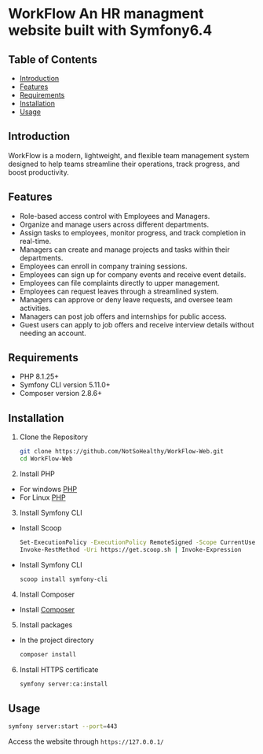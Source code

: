 # WorkFlow An HR managment website built with Symfony6.4

## Table of Contents

- [Introduction](#introduction)
- [Features](#features)
- [Requirements](#requirements)
- [Installation](#installation)
- [Usage](#usage)

## Introduction

WorkFlow is a modern, lightweight, and flexible team management system designed to help teams streamline their operations, track progress, and boost productivity.

## Features

- Role-based access control with Employees and Managers.
- Organize and manage users across different departments.
- Assign tasks to employees, monitor progress, and track completion in real-time.
- Managers can create and manage projects and tasks within their departments.
- Employees can enroll in company training sessions.
- Employees can sign up for company events and receive event details.
- Employees can file complaints directly to upper management.
- Employees can request leaves through a streamlined system.
- Managers can approve or deny leave requests, and oversee team activities.
- Managers can post job offers and internships for public access.
- Guest users can apply to job offers and receive interview details without needing an account.

## Requirements

- PHP 8.1.25+
- Symfony CLI version 5.11.0+
- Composer version 2.8.6+

## Installation

1. Clone the Repository
    
    ```sh
    git clone https://github.com/NotSoHealthy/WorkFlow-Web.git
    cd WorkFlow-Web
    ```
2. Install PHP

  * For windows [PHP](https://windows.php.net/download/)
  * For Linux [PHP](https://www.php.net/manual/en/install.unix.php)

3. Install Symfony CLI

  * Install Scoop
    ```sh
    Set-ExecutionPolicy -ExecutionPolicy RemoteSigned -Scope CurrentUser
    Invoke-RestMethod -Uri https://get.scoop.sh | Invoke-Expression
    ```
  * Install Symfony CLI
    ```sh
    scoop install symfony-cli
    ```

4. Install Composer
  * Install [Composer](https://getcomposer.org/Composer-Setup.exe)

5. Install packages

  * In the project directory
    ```sh
    composer install
    ```

6. Install HTTPS certificate
    ```sh
    symfony server:ca:install
    ```

## Usage
  ```sh
  symfony server:start --port=443
  ```
  Access the website through `https://127.0.0.1/`

